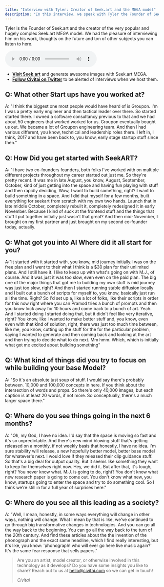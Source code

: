 ```yaml
---
title: "Interview with Tyler: Creator of Seek.art and the MEGA model"
description: "In this interview, we speak with Tyler the Founder of Seek.art and the creator of the very popular and hugely complex Seek.art MEGA model."
---
```


Tyler Is the Founder of Seek.art and the creator of the very popular and hugely complex Seek.art MEGA model. We had the pleasure of interviewing him on his work, thoughts on the future and ton of other subjects you can listen to here.

<audio controls>
  <source src="https://community-content.civitai.com/interviews/tyler-2023-01-12.mp3" type="audio/mpeg">
  Your browser does not support the audio element.
</audio>

- [**Visit Seek.art**](https://seek.art/) and generate awesome images with Seek.art MEGA.
- [**Follow Civitai on Twitter**](https://twitter.com/followmarcos) to be alerted of interviews when we host them.

## Q: What other Start ups have you worked at?
A: "I think the biggest one most people would have heard of is Groupon. I'm I was a pretty early engineer and then tactical leader over there. So started started there. I owned a software consultancy previous to that and we had about 50 engineers that worked worked for us. Groupon eventually bought us out. We became a lot of Groupon engineering team. And then I had various different, you know, technical and leadership roles there. I left in, I think, 2017 and have been back to, you know, early stage startup stuff since then."

## Q: How Did you get started with SeekART?
A: "I have two co-founders founders, both folks I've worked with on multiple different projects throughout my career started out just me. So they're pretty recent. It was me in late August, you know, August, September, October, kind of just getting into the space and having fun playing with stuff and then rapidly deciding, Wow, I want to build something, right? I want to build something in a space. And I did that myself for a few months,  built everything for seekart from scratch with my own two hands. Launch that in late middle October, completely rebuilt it, completely redesigned it in early November. Because I kind of suck at the frontend stuff and the things that stuff I put together initially just wasn't that great?  And then mid-November, I brought on my first partner and just brought on my second co-founder today, actually.

## Q: What got you into AI Where did it all start for you?
A:"It started with it started with, you know, mid journey initially.I was on the free plan and I went to their what I think is a $30 plan for their unlimited plans. And I still have it. I like to keep up with what's going on with M.J., of course. And it was just it was too slow, even even on the paid plan. The big one of the major things that got me to building my own stuff is mid journey was just too slow, right? And then I started running stable diffusion locally and I built out a bunch of scripts for myself to, you know, basically just run all the time. Right? So I'd set up a, like a lot of folks, like their scripts in order for this now right where you can Pramod tries a bunch of prompts and then you know lock away for 10 hours and come back to a bunch of art. Yeah. And I started doing I started doing that, but it didn't feel like very iterative, right? You know, like I wanted to make better stuff and, you know, even even with that kind of solution, right, there was just too much time between, like me, you know, cutting up the stuff for the for the particular problem, saying I wanted to generate and then coming back and looking at the art and then trying to decide what to do next. Mm hmm. Which, which is initially what got me excited about building something"

## Q: What kind of things did you try to focus on while building your base Model?
A: "So it's an absolute just soup of stuff. I would say there's probably between. 10,000 and 100,000 concepts in here. If you think about the intersection of words and props. So there's only 40,000 images, but each caption is at least 20 words, if not more. So conceptually, there's a much larger space there."

## Q: Where do you see things going in the next 6 months?
A: "Oh, my God, I have no idea. I'd say that the space is moving so fast and it's so unpredictable. And there's new mind blowing stuff that's getting released on a monthly, if not weekly basis that honestly, I have no idea. I'm sure stability will release,  a new hopefully better model, better base model for whatever's next. I would love if they released their clip guidance stuff.  So that's a big deal for output quality. But it seems like something they want to keep for themselves right now. Hey, we did it. But after that, it's tough, right? You never know what. M.J. is going to do, right? You don't know what new research paper is going to come out. You don't know what new, you know, startups going to enter the space and try to do something cool. So I think we're still in for a full year of surprises here."

## Q: Where do you see all this leading as a society?
A: "Well, I mean, honestly, in some ways everything will change in other ways, nothing will change. What I mean by that is like, we've continued to go through big transformative changes in technologies. And you can go all the way back to the beginning. You can go all the way back to the turn of the 20th century.  And find these articles about the the invention of the phonograph and the exact same headline, which I find really interesting, but it's like, you know: 'phonograph! who will ever go here live music again?' It's the same fear response that sells papers."

<blockquote>
Are you an artist, model creator, or otherwise involved in this technology as it develops? Do you have some insights you like to share? Reach out to us at <a href="mailto:hello@civitai.com">hello@civitai.com</a> so we can get in touch!

*Civitai*
</blockquote>